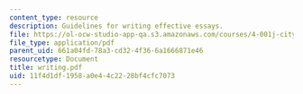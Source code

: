 ```yaml
---
content_type: resource
description: Guidelines for writing effective essays.
file: https://ol-ocw-studio-app-qa.s3.amazonaws.com/courses/4-001j-cityscope-new-orleans-spring-2007/11f4d1df1958a0e44c2228bf4cfc7073_writing.pdf
file_type: application/pdf
parent_uid: 661a04fd-78a3-cd32-4f36-6a1666871e46
resourcetype: Document
title: writing.pdf
uid: 11f4d1df-1958-a0e4-4c22-28bf4cfc7073
---
```


